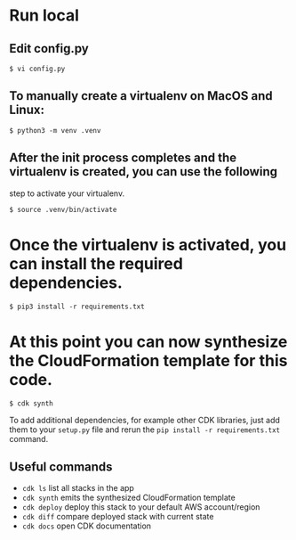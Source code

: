 
# Run local

## Edit config.py

```
$ vi config.py
```

## To manually create a virtualenv on MacOS and Linux:

```
$ python3 -m venv .venv
```

## After the init process completes and the virtualenv is created, you can use the following
step to activate your virtualenv.

```
$ source .venv/bin/activate
```

# Once the virtualenv is activated, you can install the required dependencies.

```
$ pip3 install -r requirements.txt
```

# At this point you can now synthesize the CloudFormation template for this code.

```
$ cdk synth
```

To add additional dependencies, for example other CDK libraries, just add
them to your `setup.py` file and rerun the `pip install -r requirements.txt`
command.

## Useful commands

 * `cdk ls`          list all stacks in the app
 * `cdk synth`       emits the synthesized CloudFormation template
 * `cdk deploy`      deploy this stack to your default AWS account/region
 * `cdk diff`        compare deployed stack with current state
 * `cdk docs`        open CDK documentation

